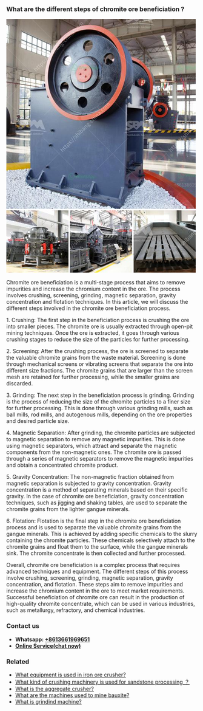 <h3>What are the different steps of chromite ore beneficiation ?</h3><img src='1701742520.jpg' alt=''><p>Chromite ore beneficiation is a multi-stage process that aims to remove impurities and increase the chromium content in the ore. The process involves crushing, screening, grinding, magnetic separation, gravity concentration and flotation techniques. In this article, we will discuss the different steps involved in the chromite ore beneficiation process.</p><p>1. Crushing: The first step in the beneficiation process is crushing the ore into smaller pieces. The chromite ore is usually extracted through open-pit mining techniques. Once the ore is extracted, it goes through various crushing stages to reduce the size of the particles for further processing.</p><p>2. Screening: After the crushing process, the ore is screened to separate the valuable chromite grains from the waste material. Screening is done through mechanical screens or vibrating screens that separate the ore into different size fractions. The chromite grains that are larger than the screen mesh are retained for further processing, while the smaller grains are discarded.</p><p>3. Grinding: The next step in the beneficiation process is grinding. Grinding is the process of reducing the size of the chromite particles to a finer size for further processing. This is done through various grinding mills, such as ball mills, rod mills, and autogenous mills, depending on the ore properties and desired particle size.</p><p>4. Magnetic Separation: After grinding, the chromite particles are subjected to magnetic separation to remove any magnetic impurities. This is done using magnetic separators, which attract and separate the magnetic components from the non-magnetic ones. The chromite ore is passed through a series of magnetic separators to remove the magnetic impurities and obtain a concentrated chromite product.</p><p>5. Gravity Concentration: The non-magnetic fraction obtained from magnetic separation is subjected to gravity concentration. Gravity concentration is a method of separating minerals based on their specific gravity. In the case of chromite ore beneficiation, gravity concentration techniques, such as jigging and shaking tables, are used to separate the chromite grains from the lighter gangue minerals.</p><p>6. Flotation: Flotation is the final step in the chromite ore beneficiation process and is used to separate the valuable chromite grains from the gangue minerals. This is achieved by adding specific chemicals to the slurry containing the chromite particles. These chemicals selectively attach to the chromite grains and float them to the surface, while the gangue minerals sink. The chromite concentrate is then collected and further processed.</p><p>Overall, chromite ore beneficiation is a complex process that requires advanced techniques and equipment. The different steps of this process involve crushing, screening, grinding, magnetic separation, gravity concentration, and flotation. These steps aim to remove impurities and increase the chromium content in the ore to meet market requirements. Successful beneficiation of chromite ore can result in the production of high-quality chromite concentrate, which can be used in various industries, such as metallurgy, refractory, and chemical industries.</p><h3>Contact us</h3><ul><li><strong>Whatsapp:&nbsp;<a href="https://wa.me/8613661969651">+8613661969651</a></strong></li><li><a href="https://swt.shibang-china.com/?git&amp;zhl&amp;What are the different steps of chromite ore beneficiation "><strong>Online Service(chat now)</strong></a></li></ul><h3>Related</h3><ul><li><a href='What equipment is used in iron ore crusher.md'>What equipment is used in iron ore crusher?</a></li><li><a href='What kind of crushing machinery is used for sandstone processing ？.md'>What kind of crushing machinery is used for sandstone processing ？</a></li><li><a href='What is the aggregate crusher.md'>What is the aggregate crusher?</a></li><li><a href='What are the machines used to mine bauxite.md'>What are the machines used to mine bauxite?</a></li><li><a href='What is grindind machine.md'>What is grindind machine?</a></li></ul>